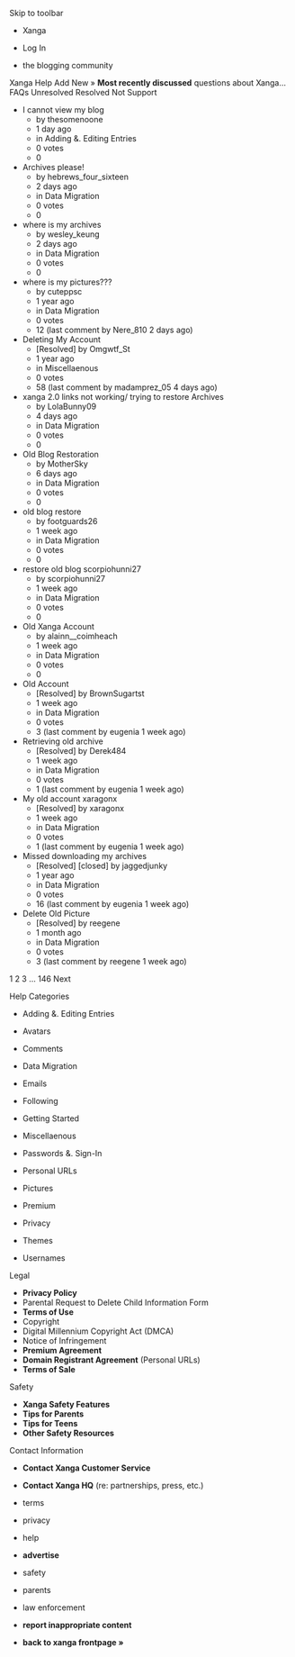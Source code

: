 Skip to toolbar

*   Xanga

*   Log In

*   the blogging community

Xanga Help Add New » **Most recently discussed** questions about Xanga… FAQs Unresolved Resolved Not Support

*   I cannot view my blog
    *   by thesomenoone
    *   1 day ago
    *   in Adding &. Editing Entries
    *   0 votes
    *   0
*   Archives please!
    *   by hebrews\_four\_sixteen
    *   2 days ago
    *   in Data Migration
    *   0 votes
    *   0
*   where is my archives
    *   by wesley\_keung
    *   2 days ago
    *   in Data Migration
    *   0 votes
    *   0
*   where is my pictures???
    *   by cuteppsc
    *   1 year ago
    *   in Data Migration
    *   0 votes
    *   12 (last comment by Nere\_810 2 days ago)
*   Deleting My Account
    *   \[Resolved\] by Omgwtf\_St
    *   1 year ago
    *   in Miscellaenous
    *   0 votes
    *   58 (last comment by madamprez\_05 4 days ago)
*   xanga 2.0 links not working/ trying to restore Archives
    *   by LolaBunny09
    *   4 days ago
    *   in Data Migration
    *   0 votes
    *   0
*   Old Blog Restoration
    *   by MotherSky
    *   6 days ago
    *   in Data Migration
    *   0 votes
    *   0
*   old blog restore
    *   by footguards26
    *   1 week ago
    *   in Data Migration
    *   0 votes
    *   0
*   restore old blog scorpiohunni27
    *   by scorpiohunni27
    *   1 week ago
    *   in Data Migration
    *   0 votes
    *   0
*   Old Xanga Account
    *   by alainn\_\_coimheach
    *   1 week ago
    *   in Data Migration
    *   0 votes
    *   0
*   Old Account
    *   \[Resolved\] by BrownSugartst
    *   1 week ago
    *   in Data Migration
    *   0 votes
    *   3 (last comment by eugenia 1 week ago)
*   Retrieving old archive
    *   \[Resolved\] by Derek484
    *   1 week ago
    *   in Data Migration
    *   0 votes
    *   1 (last comment by eugenia 1 week ago)
*   My old account xaragonx
    *   \[Resolved\] by xaragonx
    *   1 week ago
    *   in Data Migration
    *   0 votes
    *   1 (last comment by eugenia 1 week ago)
*   Missed downloading my archives
    *   \[Resolved\] \[closed\] by jaggedjunky
    *   1 year ago
    *   in Data Migration
    *   0 votes
    *   16 (last comment by eugenia 1 week ago)
*   Delete Old Picture
    *   \[Resolved\] by reegene
    *   1 month ago
    *   in Data Migration
    *   0 votes
    *   3 (last comment by reegene 1 week ago)

1 2 3 ... 146 Next

Help Categories

*   Adding &. Editing Entries
*   Avatars
*   Comments
*   Data Migration
*   Emails
*   Following
*   Getting Started
*   Miscellaenous

*   Passwords &. Sign-In
*   Personal URLs
*   Pictures
*   Premium
*   Privacy
*   Themes
*   Usernames

Legal

*   **Privacy Policy**
*   Parental Request to Delete Child Information Form
*   **Terms of Use**
*   Copyright
*   Digital Millennium Copyright Act (DMCA)
*   Notice of Infringement
*   **Premium Agreement**
*   **Domain Registrant Agreement** (Personal URLs)
*   **Terms of Sale**

Safety

*   **Xanga Safety Features**
*   **Tips for Parents**
*   **Tips for Teens**
*   **Other Safety Resources**

Contact Information

*   **Contact Xanga Customer Service**
*   **Contact Xanga HQ** (re: partnerships, press, etc.)

*   terms
*   privacy
*   help
*   **advertise**

*   safety
*   parents
*   law enforcement
*   **report inappropriate content**

*   **back to xanga frontpage »**